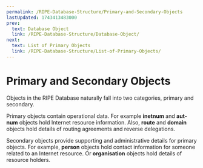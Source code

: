 ```yaml
---
permalink: /RIPE-Database-Structure/Primary-and-Secondary-Objects
lastUpdated: 1743413483000
prev:
  text: Database Object
  link: /RIPE-Database-Structure/Database-Object/
next:
  text: List of Primary Objects
  link: /RIPE-Database-Structure/List-of-Primary-Objects/
---
```


# Primary and Secondary Objects

Objects in the RIPE Database naturally fall into two categories, primary and secondary.

Primary objects contain operational data. For example **inetnum** and **aut-num** objects hold Internet resource information. Also, **route** and **domain** objects hold details of routing agreements and reverse delegations.

Secondary objects provide supporting and administrative details for primary objects. For example, **person** objects hold contact information for someone related to an Internet resource. Or **organisation** objects hold details of resource holders.
